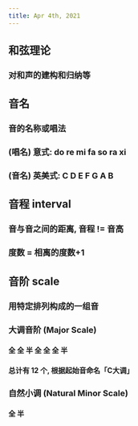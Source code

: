 ```yaml
---
title: Apr 4th, 2021
---
```


## 和弦理论
### 对和声的建构和归纳等
## 音名
### 音的名称或唱法
### (唱名) 意式: do re mi fa so ra xi
### (音名) 英美式: C D E F G A B
## 音程 interval
### 音与音之间的距离, 音程 != 音高
### 度数 = 相离的度数+1
## 音阶 scale
### 用特定排列构成的一组音
### 大调音阶 (Major Scale)
#### 全 全 半 全 全 全 半
#### 总计有 12 个, 根据起始音命名「C大调」
### 自然小调 (Natural Minor Scale)
#### 全 半
